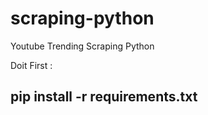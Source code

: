# scraping-python
Youtube Trending Scraping Python

Doit First :

## pip install -r requirements.txt
